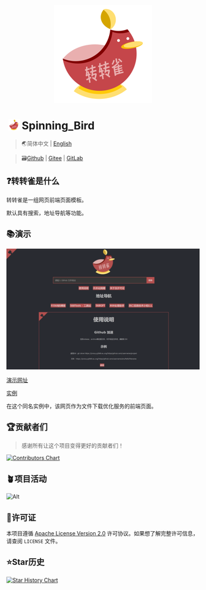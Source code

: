 <p align="center">
    <img height="256" src='./img/icon.svg' />
</p>

# <img height="30" style="margin: -3px 5px;" src="./img/icon.svg"/>Spinning_Bird

> 🌏简体中文 | [English](./README_English.md)

> 🗃️[Github](https://github.com/PJ-568/Spinning_Bird) | [Gitee](https://gitee.com/PJ-568/Spinning_Bird) | [GitLab](https://gitLab.com/PJ-568/Spinning_Bird)

## ❓转转雀是什么

转转雀是一组网页前端页面模板。

默认具有搜索，地址导航等功能。

## 📚演示

<p align="center">
    <img src="./img/%E6%BC%94%E7%A4%BA.webp">
</p>

[演示网址](https://pj568.eu.org/Spinning_Bird/)

[实例](https://proxy.pj568.eu.org/)

在这个同名实例中，该网页作为文件下载优化服务的前端页面。

## 🏆贡献者们

> 感谢所有让这个项目变得更好的贡献者们！

[![Contributors Chart](https://contrib.rocks/image?repo=PJ-568/Spinning_Bird)](https://github.com/PJ-568/Spinning_Bird/graphs/contributors)

## 🪴项目活动

![Alt](https://repobeats.axiom.co/api/embed/b2619fef6056900e6fd10c71bea730969f7a3f22.svg "Repobeats analytics image")

## 📄许可证

本项目遵循 [Apache License Version 2.0](http://www.apache.org/licenses/LICENSE-2.0) 许可协议。如果想了解完整许可信息，请查阅 `LICENSE` 文件。

## ⭐Star历史

<a href="https://star-history.com/#PJ-568/Spinning_Bird&Date">
  <picture>
    <source media="(prefers-color-scheme: dark)" srcset="https://api.star-history.com/svg?repos=PJ-568/Spinning_Bird&type=Date&theme=dark" />
    <source media="(prefers-color-scheme: light)" srcset="https://api.star-history.com/svg?repos=PJ-568/Spinning_Bird&type=Date" />
    <img alt="Star History Chart" src="https://api.star-history.com/svg?repos=PJ-568/Spinning_Bird&type=Date" />
  </picture>
</a>
